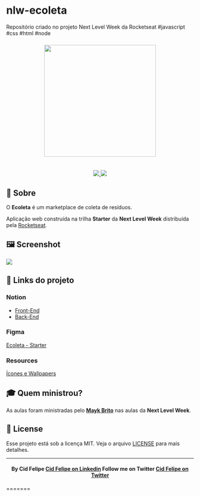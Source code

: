 # nlw-ecoleta
Repositório criado no projeto Next Level Week da Rocketseat #javascript #css #html #node

<h3 align="center">
    <img width="300px" src="https://i.imgur.com/thB3TEi.png">
    <br><br>
</h3>
<p align="center">
  <a href="https://rocketseat.com.br">
    <img src="https://img.shields.io/badge/Made%20by-Rocketseat-brightgreen&style=flat&logo">
  </a>
  <a>
  <img src="https://img.shields.io/github/license/Suburbanno/Ecoleta?style=flat&logo">
</p>

## 🔖 Sobre

O <strong>Ecoleta</strong> é um marketplace de coleta de resíduos.

Aplicação web construída na trilha <strong>Starter</strong> da <strong>Next Level Week</strong> distribuída pela [Rocketseat](https://rocketseat.com.br/).

## 🖼 Screenshot

<img src="https://i.imgur.com/sqxLEbx.jpg">

## 🔗 Links do projeto

### Notion
- [Front-End](https://www.notion.so/Front-end-7c8a1a9a6df547058f1473f899a3b9c4)
- [Back-End](https://www.notion.so/Back-end-a5747fd6bfa34e799e6e0ded51f5ec63)

### Figma
[Ecoleta - Starter](https://www.figma.com/file/Byw4X5etg8VCmezueyhzkC/Ecoleta-(Starter)?node-id=1%3A8)

### Resources
[Ícones e Wallpapers](https://prismic-io.s3.amazonaws.com/rocketseat/211b31ae-1a48-4813-bf0e-f3dff2b820c2_extras-aula-1.zip)


## 🎓 Quem ministrou?

As aulas foram ministradas pelo **[Mayk Brito](https://github.com/maykbrito)** nas aulas da **Next Level Week**.

## 📝 License

Esse projeto está sob a licença MIT. Veja o arquivo [LICENSE](LICENSE) para mais detalhes.

---

<h4 align="center">
    By Cid Felipe <a href="https://www.linkedin.com/in/cidfelipe/" target="_blank">Cid Felipe on Linkedin</a>
    Follow me on Twitter <a href="https://twitter.com/cid_felipe/" target="_blank">Cid Felipe on Twitter</a>
</h4>
=======
</h4>

